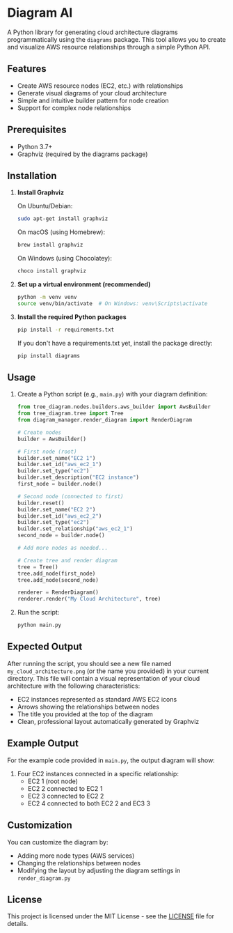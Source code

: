 # Diagram AI

A Python library for generating cloud architecture diagrams programmatically using the `diagrams` package. This tool allows you to create and visualize AWS resource relationships through a simple Python API.

## Features

- Create AWS resource nodes (EC2, etc.) with relationships
- Generate visual diagrams of your cloud architecture
- Simple and intuitive builder pattern for node creation
- Support for complex node relationships

## Prerequisites

- Python 3.7+
- Graphviz (required by the diagrams package)

## Installation

1. **Install Graphviz**

   On Ubuntu/Debian:
   ```bash
   sudo apt-get install graphviz
   ```

   On macOS (using Homebrew):
   ```bash
   brew install graphviz
   ```

   On Windows (using Chocolatey):
   ```powershell
   choco install graphviz
   ```

2. **Set up a virtual environment (recommended)**
   ```bash
   python -m venv venv
   source venv/bin/activate  # On Windows: venv\Scripts\activate
   ```

3. **Install the required Python packages**
   ```bash
   pip install -r requirements.txt
   ```
   
   If you don't have a requirements.txt yet, install the package directly:
   ```bash
   pip install diagrams
   ```

## Usage

1. Create a Python script (e.g., `main.py`) with your diagram definition:

   ```python
   from tree_diagram.nodes.builders.aws_builder import AwsBuilder
   from tree_diagram.tree import Tree
   from diagram_manager.render_diagram import RenderDiagram

   # Create nodes
   builder = AwsBuilder()
   
   # First node (root)
   builder.set_name("EC2 1")
   builder.set_id("aws_ec2_1")
   builder.set_type("ec2")
   builder.set_description("EC2 instance")
   first_node = builder.node()
   
   # Second node (connected to first)
   builder.reset()
   builder.set_name("EC2 2")
   builder.set_id("aws_ec2_2")
   builder.set_type("ec2")
   builder.set_relationship("aws_ec2_1")
   second_node = builder.node()
   
   # Add more nodes as needed...
   
   # Create tree and render diagram
   tree = Tree()
   tree.add_node(first_node)
   tree.add_node(second_node)
   
   renderer = RenderDiagram()
   renderer.render("My Cloud Architecture", tree)
   ```

2. Run the script:
   ```bash
   python main.py
   ```

## Expected Output

After running the script, you should see a new file named `my_cloud_architecture.png` (or the name you provided) in your current directory. This file will contain a visual representation of your cloud architecture with the following characteristics:

- EC2 instances represented as standard AWS EC2 icons
- Arrows showing the relationships between nodes
- The title you provided at the top of the diagram
- Clean, professional layout automatically generated by Graphviz

## Example Output

For the example code provided in `main.py`, the output diagram will show:

1. Four EC2 instances connected in a specific relationship:
   - EC2 1 (root node)
   - EC2 2 connected to EC2 1
   - EC2 3 connected to EC2 2
   - EC2 4 connected to both EC2 2 and EC3 3

## Customization

You can customize the diagram by:
- Adding more node types (AWS services)
- Changing the relationships between nodes
- Modifying the layout by adjusting the diagram settings in `render_diagram.py`

## License

This project is licensed under the MIT License - see the [LICENSE](LICENSE) file for details.
